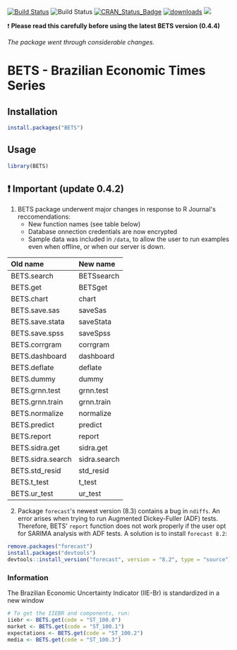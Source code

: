 [![Build Status](https://travis-ci.org/nmecsys/BETS.svg?branch=master)](https://travis-ci.org/nmecsys/BETS) 
![Build Status](https://ci.appveyor.com/api/projects/status/github/nmecsys/BETS?branch=master&svg=true)
[![CRAN_Status_Badge](http://www.r-pkg.org/badges/version/BETS)](https://CRAN.R-project.org/package=BETS) 
[![downloads](http://cranlogs.r-pkg.org/badges/BETS)](http://cran.rstudio.com/web/packages/BETS/index.html)
![](http://cranlogs.r-pkg.org/badges/last-week/BETS?color=blue)

:exclamation: **Please read this carefully before using the latest BETS version (0.4.4)**

*The package went through considerable changes.*

# BETS - Brazilian Economic Times Series

## Installation

```R
install.packages("BETS") 
```
## Usage

```R
library(BETS)
```

## :exclamation: Important (update 0.4.2)

1. BETS package underwent major changes in response to R Journal's reccomendations:
    - New function names (see table below)
    - Database onnection credentials are now encrypted
    - Sample data was included in `/data`, to allow the user to run examples even when offline, or when our server is down.

  |Old name  | New name   |  
  |:---------|:----------|
  |BETS.search|BETSsearch|
  |BETS.get|BETSget|
  |BETS.chart|chart|
  |BETS.save.sas|saveSas|
  |BETS.save.stata|saveStata|
  |BETS.save.spss|saveSpss|
  |BETS.corrgram|corrgram|
  |BETS.dashboard|dashboard|
  |BETS.deflate|deflate|
  |BETS.dummy|dummy|
  |BETS.grnn.test|grnn.test|
  |BETS.grnn.train|grnn.train|
  |BETS.normalize|normalize|
  |BETS.predict|predict|
  |BETS.report|report|
  |BETS.sidra.get|sidra.get|
  |BETS.sidra.search|sidra.search|
  |BETS.std_resid|std_resid|
  |BETS.t_test|t_test|
  |BETS.ur_test|ur_test|
    
2. Package `forecast`'s newest version (8.3) contains a bug in `ndiffs`. An error arises when trying to run Augmented Dickey-Fuller (ADF) tests. Therefore, BETS' `report` function does not work properly if the user opt for SARIMA analysis with ADF tests. A solution is to install `forecast 8.2`:

```R
remove.packages("forecast")
install.packages("devtools")
devtools::install_version("forecast", version = "8.2", type = "source")
```

### Information
 
 The Brazilian Economic Uncertainty Indicator (IIE-Br) is standardized in a new window
 
   ```R
   # To get the IIEBR and components, run:
   iiebr <- BETS.get(code = "ST_100.0")
   market <- BETS.get(code = "ST_100.1")
   expectations <- BETS.get(code = "ST_100.2")
   media <- BETS.get(code = "ST_100.3")
   ```




